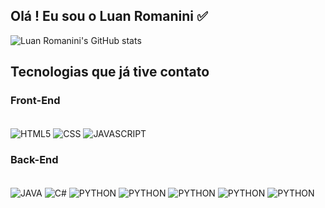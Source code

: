 ## Olá ! Eu sou o Luan Romanini ✅

![Luan Romanini's GitHub stats](https://github-readme-stats.vercel.app/api?username=LuanRomanini20&show_icons=true&theme=onedark)

## Tecnologias que já tive contato 

### Front-End
<div style ="display: inline_block"><br/>
    <img align="center" alt="HTML5" src= "https://img.shields.io/badge/HTML5-E34F26?style=for-the-badge&logo=html5&logoColor=white" >
    <img align="center" alt="CSS" src= "https://img.shields.io/badge/CSS-239120?&style=for-the-badge&logo=css3&logoColor=white" >
    <img align="center" alt="JAVASCRIPT" src= "https://img.shields.io/badge/JavaScript-F7DF1E?style=for-the-badge&logo=javascript&logoColor=black" >
<div/>

### Back-End

<div style ="display: inline_block"><br/>
    <img align="center" alt="JAVA" src= "https://img.shields.io/badge/Java-ED8B00?style=for-the-badge&logo=openjdk&logoColor=white" >
    <img align="center" alt="C#" src= "https://img.shields.io/badge/C%23-239120?style=for-the-badge&logo=c-sharp&logoColor=white" >
    <img align="center" alt="PYTHON" src= "https://img.shields.io/badge/C-00599C?style=for-the-badge&logo=c&logoColor=white" >
    <img align="center" alt="PYTHON" src= "https://img.shields.io/badge/C%2B%2B-00599C?style=for-the-badge&logo=c%2B%2B&logoColor=white" >
    <img align="center" alt="PYTHON" src= "https://img.shields.io/badge/Python-3776AB?style=for-the-badge&logo=python&logoColor=white" >
    <img align="center" alt="PYTHON" src= "https://img.shields.io/badge/Dart-0175C2?style=for-the-badge&logo=dart&logoColor=white" >
    <img align="center" alt="PYTHON" src= "https://img.shields.io/badge/.NET-5C2D91?style=for-the-badge&logo=.net&logoColor=white" >
<div/>

